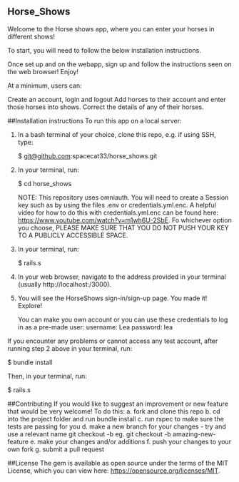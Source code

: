 ## Horse_Shows

Welcome to the Horse shows app, where you can enter your horses in different shows!

To start, you will need to follow the below installation instructions.

Once set up and on the webapp, sign up and follow the instructions seen on the web browser! Enjoy!

At a minimum, users can:

Create an account, login and logout
Add horses to their account and enter those horses into shows.
Correct the details of any of their horses.

##Installation instructions To run this app on a local server:

1. In a bash terminal of your choice, clone this repo, e.g. if using SSH, type:

    $ git@github.com:spacecat33/horse_shows.git

2. In your terminal, run:

    $ cd horse_shows

    NOTE: This repository uses omniauth. You will need to create a Session key such as by using the files .env or credentials.yml.enc. A helpful video for how to do this with credentials.yml.enc can be found here: https://www.youtube.com/watch?v=m1wh6U-2SbE. Fo whichever option you choose, PLEASE MAKE SURE THAT YOU DO NOT PUSH YOUR KEY TO A PUBLICLY ACCESSIBLE SPACE.

3. In your terminal, run: 

    $ rails.s

4. In your web browser, navigate to the address provided in your terminal (usually http://localhost:/3000).

5. You will see the HorseShows sign-in/sign-up page. You made it! Explore!

    You can make you own account or you can use these credentials to log in as a pre-made user: username: Lea password: lea

If you encounter any problems or cannot access any test account, after running step 2 above in your terminal, run:

$ bundle install 

Then, in your terminal, run: 

$ rails.s

##Contributing If you would like to suggest an improvement or new feature that would be very welcome! To do this: a. fork and clone this repo b. cd into the project folder and run bundle install c. run rspec to make sure the tests are passing for you d. make a new branch for your changes - try and use a relevant name git checkout -b eg. git checkout -b amazing-new-feature e. make your changes and/or additions f. push your changes to your own fork g. submit a pull request

##License The gem is available as open source under the terms of the MIT License, which you can view here: https://opensource.org/licenses/MIT.